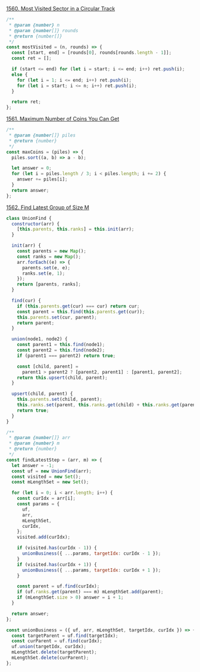 [1560. Most Visited Sector in a Circular Track](https://leetcode.com/contest/weekly-contest-203/problems/most-visited-sector-in-a-circular-track/)

```javascript
/**
 * @param {number} n
 * @param {number[]} rounds
 * @return {number[]}
 */
const mostVisited = (n, rounds) => {
  const [start, end] = [rounds[0], rounds[rounds.length - 1]];
  const ret = [];

  if (start <= end) for (let i = start; i <= end; i++) ret.push(i);
  else {
    for (let i = 1; i <= end; i++) ret.push(i);
    for (let i = start; i <= n; i++) ret.push(i);
  }

  return ret;
};
```

[1561. Maximum Number of Coins You Can Get](https://leetcode.com/contest/weekly-contest-203/problems/maximum-number-of-coins-you-can-get/)

```javascript
/**
 * @param {number[]} piles
 * @return {number}
 */
const maxCoins = (piles) => {
  piles.sort((a, b) => a - b);

  let answer = 0;
  for (let i = piles.length / 3; i < piles.length; i += 2) {
    answer += piles[i];
  }
  return answer;
};
```

[1562. Find Latest Group of Size M](https://leetcode.com/contest/weekly-contest-203/problems/find-latest-group-of-size-m/)

```javascript
class UnionFind {
  constructor(arr) {
    [this.parents, this.ranks] = this.init(arr);
  }

  init(arr) {
    const parents = new Map();
    const ranks = new Map();
    arr.forEach((e) => {
      parents.set(e, e);
      ranks.set(e, 1);
    });
    return [parents, ranks];
  }

  find(cur) {
    if (this.parents.get(cur) === cur) return cur;
    const parent = this.find(this.parents.get(cur));
    this.parents.set(cur, parent);
    return parent;
  }

  union(node1, node2) {
    const parent1 = this.find(node1);
    const parent2 = this.find(node2);
    if (parent1 === parent2) return true;

    const [child, parent] =
      parent1 > parent2 ? [parent2, parent1] : [parent1, parent2];
    return this.upsert(child, parent);
  }

  upsert(child, parent) {
    this.parents.set(child, parent);
    this.ranks.set(parent, this.ranks.get(child) + this.ranks.get(parent));
    return true;
  }
}

/**
 * @param {number[]} arr
 * @param {number} m
 * @return {number}
 */
const findLatestStep = (arr, m) => {
  let answer = -1;
  const uf = new UnionFind(arr);
  const visited = new Set();
  const mLengthSet = new Set();

  for (let i = 0; i < arr.length; i++) {
    const curIdx = arr[i];
    const params = {
      uf,
      arr,
      mLengthSet,
      curIdx,
    };
    visited.add(curIdx);

    if (visited.has(curIdx - 1)) {
      unionBusiness({ ...params, targetIdx: curIdx - 1 });
    }
    if (visited.has(curIdx + 1)) {
      unionBusiness({ ...params, targetIdx: curIdx + 1 });
    }

    const parent = uf.find(curIdx);
    if (uf.ranks.get(parent) === m) mLengthSet.add(parent);
    if (mLengthSet.size > 0) answer = i + 1;
  }

  return answer;
};

const unionBusiness = ({ uf, arr, mLengthSet, targetIdx, curIdx }) => {
  const targetParent = uf.find(targetIdx);
  const curParent = uf.find(curIdx);
  uf.union(targetIdx, curIdx);
  mLengthSet.delete(targetParent);
  mLengthSet.delete(curParent);
};
```
